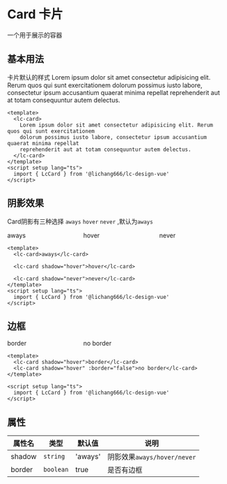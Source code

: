 # Card 卡片

一个用于展示的容器

## 基本用法

卡片默认的样式
<lc-card>
Lorem ipsum dolor sit amet consectetur adipisicing elit. Rerum quos qui sunt exercitationem
dolorum possimus iusto labore, consectetur ipsum accusantium quaerat minima repellat
reprehenderit aut at totam consequuntur autem delectus.
</lc-card>

<script setup lang="ts">
    import {LcCard} from '@lichang666/lc-design-vue'
</script>

```vue
<template>
  <lc-card>
    Lorem ipsum dolor sit amet consectetur adipisicing elit. Rerum quos qui sunt exercitationem
    dolorum possimus iusto labore, consectetur ipsum accusantium quaerat minima repellat
    reprehenderit aut at totam consequuntur autem delectus.
  </lc-card>
</template>
<script setup lang="ts">
  import { LcCard } from '@lichang666/lc-design-vue'
</script>
```

## 阴影效果

Card阴影有三种选择 `aways` `hover` `never` ,默认为`aways`

<div class="show-box">
  <lc-card>
     aways
  </lc-card>

  <lc-card shadow="hover">
    hover
  </lc-card>

  <lc-card shadow="never">
    never
  </lc-card>
</div>

```vue
<template>
  <lc-card>aways</lc-card>

  <lc-card shadow="hover">hover</lc-card>

  <lc-card shadow="never">never</lc-card>
</template>
<script setup lang="ts">
  import { LcCard } from '@lichang666/lc-design-vue'
</script>
```

<style>
.show-box{
    display:grid;
    grid-template-columns: repeat(3, 1fr);
    gap: 20px;
}
</style>

## 边框

<div class="show-box">
  <lc-card shadow="hover">
    border
  </lc-card>

  <lc-card shadow="hover" :border="false">
    no border
  </lc-card>
</div>

```vue
<template>
  <lc-card shadow="hover">border</lc-card>
  <lc-card shadow="hover" :border="false">no border</lc-card>
</template>

<script setup lang="ts">
  import { LcCard } from '@lichang666/lc-design-vue'
</script>
```

## 属性

| 属性名 | 类型      | 默认值  | 说明                        |
| ------ | --------- | ------- | --------------------------- |
| shadow | `string`  | 'aways' | 阴影效果`aways/hover/never` |
| border | `boolean` | true    | 是否有边框                  |
